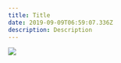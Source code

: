 ```yaml
---
title: Title
date: 2019-09-09T06:59:07.336Z
description: Description
---
```

![](/img/all-day-back-cover.jpg)
